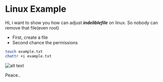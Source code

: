 # Linux Example 

Hi, i want to show you how can adjust ***indeliblefile*** on linux. So nobody can remove that file(even root)

- First, create a file
- Second chance the permissions

```sh
touch example.txt
chattr +i example.txt

```
![alt text](https://drive.google.com/open?id=1nyV6sQtmK3hFKVBTSzj_VPMik7AzT9zy)

Peace.. 

